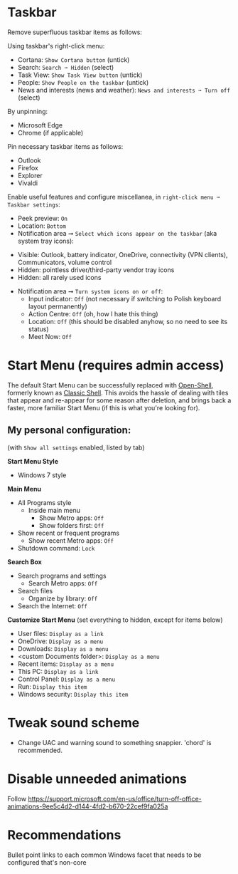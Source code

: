 Taskbar
=======

Remove superfluous taskbar items as follows:

Using taskbar's right-click menu:
* Cortana: `Show Cortana button` (untick)
* Search: `Search ➞ Hidden` (select)
* Task View: `Show Task View button` (untick)
* People: `Show People on the taskbar` (untick)
* News and interests (news and weather): `News and interests ➞ Turn off` (select)

By unpinning:
* Microsoft Edge
* Chrome (if applicable)

Pin necessary taskbar items as follows:
* Outlook
* Firefox
* Explorer
* Vivaldi

Enable useful features and configure miscellanea, in `right-click menu ➞ Taskbar settings`:
* Peek preview: `On`
* Location: `Bottom`
* Notification area ➞ `Select which icons appear on the taskbar` (aka system tray icons):
 - Visible: Outlook, battery indicator, OneDrive, connectivity (VPN clients), Communicators, volume control
 - Hidden: pointless driver/third-party vendor tray icons
 - Hidden: all rarely used icons
* Notification area ➞ `Turn system icons on or off`:
  * Input indicator: `Off` (not necessary if switching to Polish keyboard layout permanently)
  * Action Centre: `Off` (oh, how I hate this thing)
  * Location: `Off` (this should be disabled anyhow, so no need to see its status)
  * Meet Now: `Off`

Start Menu (requires admin access)
==================================
The default Start Menu can be successfully replaced with [Open-Shell](https://github.com/Open-Shell/Open-Shell-Menu/releases), formerly known as [Classic Shell](http://www.classicshell.net/). This avoids the hassle of dealing with tiles that appear and re-appear for some reason after deletion, and brings back a faster, more familiar Start Menu (if this is what you're looking for).

My personal configuration:
----------------------------------------------------------------------
(with `Show all settings` enabled, listed by tab)

**Start Menu Style**
  - Windows 7 style
  
**Main Menu**
  - All Programs style
    - Inside main menu
      - Show Metro apps: `Off`
      - Show folders first: `Off`
  - Show recent or frequent programs
    - Show recent Metro apps: `Off`
  - Shutdown command: `Lock`
  
**Search Box**
  - Search programs and settings
    - Search Metro apps: `Off`
  - Search files
    - Organize by library: `Off`
  - Search the Internet: `Off`
  


**Customize Start Menu** (set everything to hidden, except for items below)
  - User files: `Display as a link`
  - OneDrive: `Display as a menu`
  - Downloads: `Display as a menu`
  - \<custom Documents folder\>: `Display as a menu`
  - Recent items: `Display as a menu`
  - This PC: `Display as a link`
  - Control Panel: `Display as a menu`
  - Run: `Display this item`
  - Windows security: `Display this item`

Tweak sound scheme
==================

- Change UAC and warning sound to something snappier. 'chord' is recommended.

Disable unneeded animations
===========================

Follow https://support.microsoft.com/en-us/office/turn-off-office-animations-9ee5c4d2-d144-4fd2-b670-22cef9fa025a


Recommendations
===============

Bullet point links to each common Windows facet that needs to be configured that's non-core

